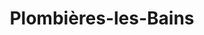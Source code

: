 ---
guid: "3866ce5aed43"
title: "Plombières-les-Bains"
latlng: "47.962874, 6.455529"
youtubeId: "JM3zO--I1Dg" 
---